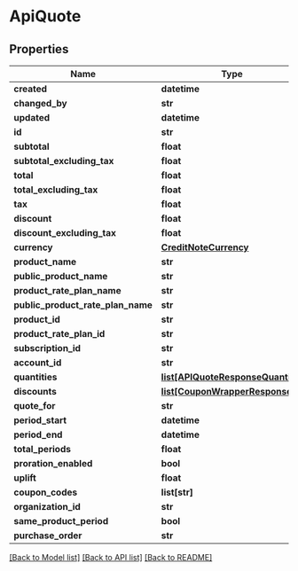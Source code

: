 # ApiQuote

## Properties
Name | Type | Description | Notes
------------ | ------------- | ------------- | -------------
**created** | **datetime** |  | [optional] 
**changed_by** | **str** |  | [optional] 
**updated** | **datetime** |  | [optional] 
**id** | **str** |  | [optional] 
**subtotal** | **float** |  | [optional] 
**subtotal_excluding_tax** | **float** |  | [optional] 
**total** | **float** |  | [optional] 
**total_excluding_tax** | **float** |  | [optional] 
**tax** | **float** |  | [optional] 
**discount** | **float** |  | [optional] 
**discount_excluding_tax** | **float** |  | [optional] 
**currency** | [**CreditNoteCurrency**](CreditNoteCurrency.md) |  | [optional] 
**product_name** | **str** |  | [optional] 
**public_product_name** | **str** |  | [optional] 
**product_rate_plan_name** | **str** |  | [optional] 
**public_product_rate_plan_name** | **str** |  | [optional] 
**product_id** | **str** |  | [optional] 
**product_rate_plan_id** | **str** |  | [optional] 
**subscription_id** | **str** |  | [optional] 
**account_id** | **str** |  | [optional] 
**quantities** | [**list[APIQuoteResponseQuantity]**](APIQuoteResponseQuantity.md) |  | [optional] 
**discounts** | [**list[CouponWrapperResponse]**](CouponWrapperResponse.md) |  | [optional] 
**quote_for** | **str** |  | [optional] 
**period_start** | **datetime** |  | 
**period_end** | **datetime** |  | 
**total_periods** | **float** |  | [optional] 
**proration_enabled** | **bool** |  | [optional] 
**uplift** | **float** |  | [optional] 
**coupon_codes** | **list[str]** |  | [optional] 
**organization_id** | **str** |  | [optional] 
**same_product_period** | **bool** |  | [optional] 
**purchase_order** | **str** |  | [optional] 

[[Back to Model list]](../README.md#documentation-for-models) [[Back to API list]](../README.md#documentation-for-api-endpoints) [[Back to README]](../README.md)

